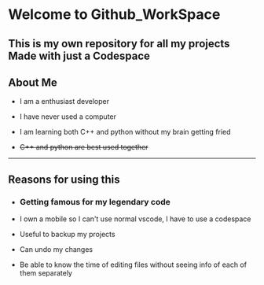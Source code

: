 # Welcome to Github_WorkSpace
This is my own repository for all my projects
Made with just a Codespace
------
## About Me

* I am a enthusiast developer

* I have never used a computer

* I am learning both C++ and python without my brain getting fried

* ~~C++ and python are best used together~~
-------
## Reasons for using this

* ### Getting famous for my legendary code

* I own a mobile so I can't use normal vscode, I have to use a codespace

* Useful to backup my projects

* Can undo my changes

* Be able to know the time of editing files without seeing info of each of them separately

